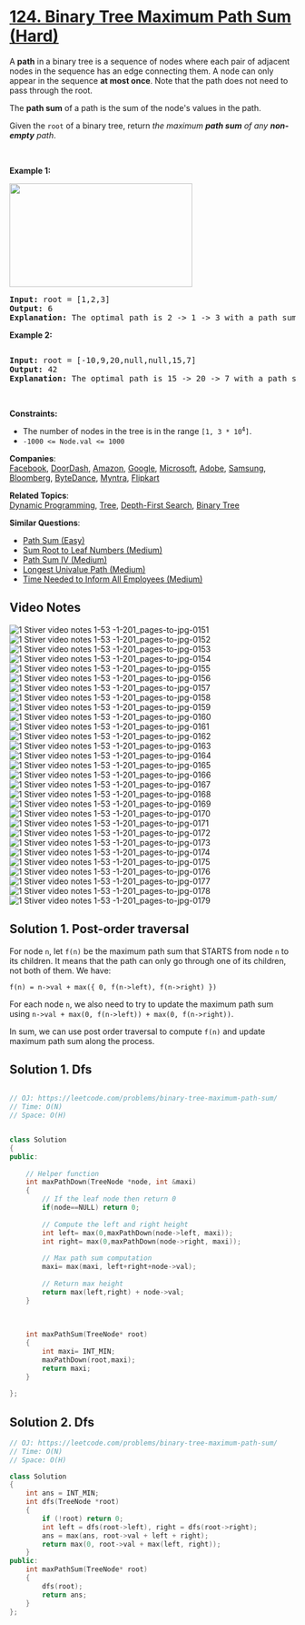 # [124. Binary Tree Maximum Path Sum (Hard)](https://leetcode.com/problems/binary-tree-maximum-path-sum/)

<p>A <strong>path</strong> in a binary tree is a sequence of nodes where each pair of adjacent nodes in the sequence has an edge connecting them. A node can only appear in the sequence <strong>at most once</strong>. Note that the path does not need to pass through the root.</p>

<p>The <strong>path sum</strong> of a path is the sum of the node's values in the path.</p>

<p>Given the <code>root</code> of a binary tree, return <em>the maximum <strong>path sum</strong> of any <strong>non-empty</strong> path</em>.</p>

<p>&nbsp;</p>
<p><strong>Example 1:</strong></p>
<img alt="" src="https://assets.leetcode.com/uploads/2020/10/13/exx1.jpg" style="width: 322px; height: 182px;">
<pre><strong>Input:</strong> root = [1,2,3]
<strong>Output:</strong> 6
<strong>Explanation:</strong> The optimal path is 2 -&gt; 1 -&gt; 3 with a path sum of 2 + 1 + 3 = 6.
</pre>

<p><strong>Example 2:</strong></p>
<img alt="" src="https://assets.leetcode.com/uploads/2020/10/13/exx2.jpg">
<pre><strong>Input:</strong> root = [-10,9,20,null,null,15,7]
<strong>Output:</strong> 42
<strong>Explanation:</strong> The optimal path is 15 -&gt; 20 -&gt; 7 with a path sum of 15 + 20 + 7 = 42.
</pre>

<p>&nbsp;</p>
<p><strong>Constraints:</strong></p>

<ul>
	<li>The number of nodes in the tree is in the range <code>[1, 3 * 10<sup>4</sup>]</code>.</li>
	<li><code>-1000 &lt;= Node.val &lt;= 1000</code></li>
</ul>


**Companies**:  
[Facebook](https://leetcode.com/company/facebook), [DoorDash](https://leetcode.com/company/doordash), [Amazon](https://leetcode.com/company/amazon), [Google](https://leetcode.com/company/google), [Microsoft](https://leetcode.com/company/microsoft), [Adobe](https://leetcode.com/company/adobe), [Samsung](https://leetcode.com/company/samsung), [Bloomberg](https://leetcode.com/company/bloomberg), [ByteDance](https://leetcode.com/company/bytedance), [Myntra](https://leetcode.com/company/myntra), [Flipkart](https://leetcode.com/company/flipkart)

**Related Topics**:  
[Dynamic Programming](https://leetcode.com/tag/dynamic-programming/), [Tree](https://leetcode.com/tag/tree/), [Depth-First Search](https://leetcode.com/tag/depth-first-search/), [Binary Tree](https://leetcode.com/tag/binary-tree/)

**Similar Questions**:
* [Path Sum (Easy)](https://leetcode.com/problems/path-sum/)
* [Sum Root to Leaf Numbers (Medium)](https://leetcode.com/problems/sum-root-to-leaf-numbers/)
* [Path Sum IV (Medium)](https://leetcode.com/problems/path-sum-iv/)
* [Longest Univalue Path (Medium)](https://leetcode.com/problems/longest-univalue-path/)
* [Time Needed to Inform All Employees (Medium)](https://leetcode.com/problems/time-needed-to-inform-all-employees/)


## Video Notes

![1  Stiver video notes  1-53 -1-201_pages-to-jpg-0151](https://user-images.githubusercontent.com/106215989/170276606-32b52095-1aac-431b-918f-b868c8c754cd.jpg)
![1  Stiver video notes  1-53 -1-201_pages-to-jpg-0152](https://user-images.githubusercontent.com/106215989/170276614-91c717c5-db44-4517-b441-445219bbaf68.jpg)
![1  Stiver video notes  1-53 -1-201_pages-to-jpg-0153](https://user-images.githubusercontent.com/106215989/170276615-fe4f5175-fd31-4994-ac01-a36f40fcf9c2.jpg)
![1  Stiver video notes  1-53 -1-201_pages-to-jpg-0154](https://user-images.githubusercontent.com/106215989/170276617-ff37cbb3-e56a-4232-97f5-c7066bd8d2bc.jpg)
![1  Stiver video notes  1-53 -1-201_pages-to-jpg-0155](https://user-images.githubusercontent.com/106215989/170276621-e23b4cb0-f77f-48ef-8b3d-0833e1185096.jpg)
![1  Stiver video notes  1-53 -1-201_pages-to-jpg-0156](https://user-images.githubusercontent.com/106215989/170276623-74bb1a35-ece3-403a-bd48-1e4c62e47116.jpg)
![1  Stiver video notes  1-53 -1-201_pages-to-jpg-0157](https://user-images.githubusercontent.com/106215989/170276626-e160aca9-a8d9-49b5-880e-d48836e04bbf.jpg)
![1  Stiver video notes  1-53 -1-201_pages-to-jpg-0158](https://user-images.githubusercontent.com/106215989/170276628-2a82a48e-1054-4693-928b-507f4af459fd.jpg)
![1  Stiver video notes  1-53 -1-201_pages-to-jpg-0159](https://user-images.githubusercontent.com/106215989/170276630-3d943689-d9e3-4a70-b638-5956b0617d56.jpg)
![1  Stiver video notes  1-53 -1-201_pages-to-jpg-0160](https://user-images.githubusercontent.com/106215989/170276634-9fe73ee2-a9b7-4dfe-a68a-89b2466814d0.jpg)
![1  Stiver video notes  1-53 -1-201_pages-to-jpg-0161](https://user-images.githubusercontent.com/106215989/170276635-efda9649-c3aa-4a03-ab50-ede189654274.jpg)
![1  Stiver video notes  1-53 -1-201_pages-to-jpg-0162](https://user-images.githubusercontent.com/106215989/170276639-21f39a5b-0421-4494-a923-4199af5eefda.jpg)
![1  Stiver video notes  1-53 -1-201_pages-to-jpg-0163](https://user-images.githubusercontent.com/106215989/170276646-f551d40d-e522-46a2-8178-5edbcb4b6c42.jpg)
![1  Stiver video notes  1-53 -1-201_pages-to-jpg-0164](https://user-images.githubusercontent.com/106215989/170276652-cacf9521-365d-4a1b-9f7d-8701cd9e03b6.jpg)
![1  Stiver video notes  1-53 -1-201_pages-to-jpg-0165](https://user-images.githubusercontent.com/106215989/170276655-6013161c-d016-4dec-b4e8-6a1e64b353e9.jpg)
![1  Stiver video notes  1-53 -1-201_pages-to-jpg-0166](https://user-images.githubusercontent.com/106215989/170276658-4a932d1b-6dde-480c-8b87-d39d747b4463.jpg)
![1  Stiver video notes  1-53 -1-201_pages-to-jpg-0167](https://user-images.githubusercontent.com/106215989/170276661-76e8f944-33eb-4b24-9c86-eefaa08dbeb9.jpg)
![1  Stiver video notes  1-53 -1-201_pages-to-jpg-0168](https://user-images.githubusercontent.com/106215989/170276664-bc951268-6b17-4ecf-b4f8-ded36f499483.jpg)
![1  Stiver video notes  1-53 -1-201_pages-to-jpg-0169](https://user-images.githubusercontent.com/106215989/170276666-2403882c-6007-4a82-abc1-8147ca37d8ee.jpg)
![1  Stiver video notes  1-53 -1-201_pages-to-jpg-0170](https://user-images.githubusercontent.com/106215989/170276670-31fda61e-0b63-4fbb-abb0-5bb5eeea6efe.jpg)
![1  Stiver video notes  1-53 -1-201_pages-to-jpg-0171](https://user-images.githubusercontent.com/106215989/170276674-4c83110b-ea63-4ce3-838b-4238a1a055aa.jpg)
![1  Stiver video notes  1-53 -1-201_pages-to-jpg-0172](https://user-images.githubusercontent.com/106215989/170276676-9b56da2e-1bb4-43f7-9888-642164748bb9.jpg)
![1  Stiver video notes  1-53 -1-201_pages-to-jpg-0173](https://user-images.githubusercontent.com/106215989/170276678-4a408113-776f-45b4-867d-b07294919185.jpg)
![1  Stiver video notes  1-53 -1-201_pages-to-jpg-0174](https://user-images.githubusercontent.com/106215989/170276682-b4adc6d0-174a-41c1-91b9-460a5ffece7f.jpg)
![1  Stiver video notes  1-53 -1-201_pages-to-jpg-0175](https://user-images.githubusercontent.com/106215989/170276686-ffad03dc-a4f5-491d-ba6a-b4b4af279402.jpg)
![1  Stiver video notes  1-53 -1-201_pages-to-jpg-0176](https://user-images.githubusercontent.com/106215989/170276691-1e30fcb7-ae24-42e8-aa89-4aa589396e9c.jpg)
![1  Stiver video notes  1-53 -1-201_pages-to-jpg-0177](https://user-images.githubusercontent.com/106215989/170276694-6b0af92c-cbbd-487d-b371-0ba7f5bf0cd8.jpg)
![1  Stiver video notes  1-53 -1-201_pages-to-jpg-0178](https://user-images.githubusercontent.com/106215989/170276700-9776cd2a-56fb-4b58-b777-479eb458525d.jpg)
![1  Stiver video notes  1-53 -1-201_pages-to-jpg-0179](https://user-images.githubusercontent.com/106215989/170276701-646a2dc4-e733-4cfa-b9c4-2dc19d9c5a99.jpg)


## Solution 1. Post-order traversal

For node `n`, let `f(n)` be the maximum path sum that STARTS from node `n` to its children. It means that the path can only go through one of its children, not both of them. We have:

```
f(n) = n->val + max({ 0, f(n->left), f(n->right) })
```

For each node `n`, we also need to try to update the maximum path sum using `n->val + max(0, f(n->left)) + max(0, f(n->right))`.

In sum, we can use post order traversal to compute `f(n)` and update maximum path sum along the process.

## Solution 1. Dfs

```cpp

// OJ: https://leetcode.com/problems/binary-tree-maximum-path-sum/
// Time: O(N)
// Space: O(H)


class Solution 
{
public:
    
    // Helper function
    int maxPathDown(TreeNode *node, int &maxi)
    {
        // If the leaf node then return 0
        if(node==NULL) return 0;
        
        // Compute the left and right height
        int left= max(0,maxPathDown(node->left, maxi));
        int right= max(0,maxPathDown(node->right, maxi));
        
        // Max path sum computation
        maxi= max(maxi, left+right+node->val);
        
        // Return max height
        return max(left,right) + node->val;
    }
    
    
    
    int maxPathSum(TreeNode* root) 
    {
        int maxi= INT_MIN;
        maxPathDown(root,maxi);
        return maxi;
    }
    
};
```

## Solution 2. Dfs

```cpp
// OJ: https://leetcode.com/problems/binary-tree-maximum-path-sum/
// Time: O(N)
// Space: O(H)

class Solution 
{
    int ans = INT_MIN;
    int dfs(TreeNode *root) 
    {
        if (!root) return 0;
        int left = dfs(root->left), right = dfs(root->right);
        ans = max(ans, root->val + left + right);
        return max(0, root->val + max(left, right));
    }
public:
    int maxPathSum(TreeNode* root) 
    {
        dfs(root);
        return ans;
    }
};
```

